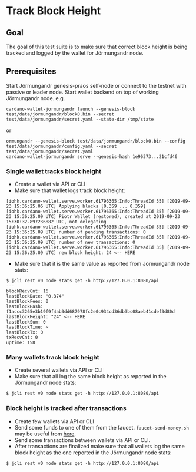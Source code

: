 # Track Block Height

## Goal

The goal of this test suite is to make sure that correct block height is being tracked and logged by the wallet for Jörmungandr node.

## Prerequisites

Start Jörmungandr genesis-praos self-node or connect to the testnet with passive or leader node.
Start wallet backend on top of working Jörmungandr node.
e.g.
```
cardano-wallet-jormungandr launch --genesis-block test/data/jormungandr/block0.bin --secret test/data/jormungandr/secret.yaml --state-dir /tmp/state
```
or
```
ormungandr --genesis-block test/data/jormungandr/block0.bin --config test/data/jormungandr/config.yaml --secret test/data/jormungandr/secret.yaml
cardano-wallet-jormungandr serve --genesis-hash 1e96373...21cfd46
```

### Single wallet tracks block height

- Create a wallet via API or CLI
- Make sure that wallet logs track block height:
```
[iohk.cardano-wallet.serve.worker.61796365:Info:ThreadId 35] [2019-09-23 15:36:25.06 UTC] Applying blocks [0.359 ... 0.359]
[iohk.cardano-wallet.serve.worker.61796365:Info:ThreadId 35] [2019-09-23 15:36:25.09 UTC] Piotr Wallet (restored), created at 2019-09-23 15:30:32.897236882 UTC, not delegating
[iohk.cardano-wallet.serve.worker.61796365:Info:ThreadId 35] [2019-09-23 15:36:25.09 UTC] number of pending transactions: 0
[iohk.cardano-wallet.serve.worker.61796365:Info:ThreadId 35] [2019-09-23 15:36:25.09 UTC] number of new transactions: 0
[iohk.cardano-wallet.serve.worker.61796365:Info:ThreadId 35] [2019-09-23 15:36:25.09 UTC] new block height: 24 <-- HERE
```
- Make sure that it is the same value as reported from Jörmungandr node stats:
```
$ jcli rest v0 node stats get -h http://127.0.0.1:8080/api
---
blockRecvCnt: 16
lastBlockDate: "0.374"
lastBlockFees: 0
lastBlockHash: f1accc3265e3b19f9f4ab3dd687978fc2e0c934cd36db3bc08aeb41cdef3d80d
lastBlockHeight: "24" <-- HERE
lastBlockSum: 0
lastBlockTime: ~
lastBlockTx: 0
txRecvCnt: 0
uptime: 158
```

### Many wallets track block height
- Create several wallets via API or CLI
- Make sure that all log the same block height as reported in the Jörmungandr node stats:
```
$ jcli rest v0 node stats get -h http://127.0.0.1:8080/api
```

### Block height is tracked after transactions
- Create few wallets via API or CLI
- Send some funds to one of them from the faucet. `faucet-send-money.sh` may be useful from [here](https://github.com/input-output-hk/jormungandr/tree/master/scripts).
- Send some transactions between wallets via API or CLI.
- After transactions are finalized make sure that all wallets log the same block height as the one reported in the Jörmungandr node stats:
```
$ jcli rest v0 node stats get -h http://127.0.0.1:8080/api
```
